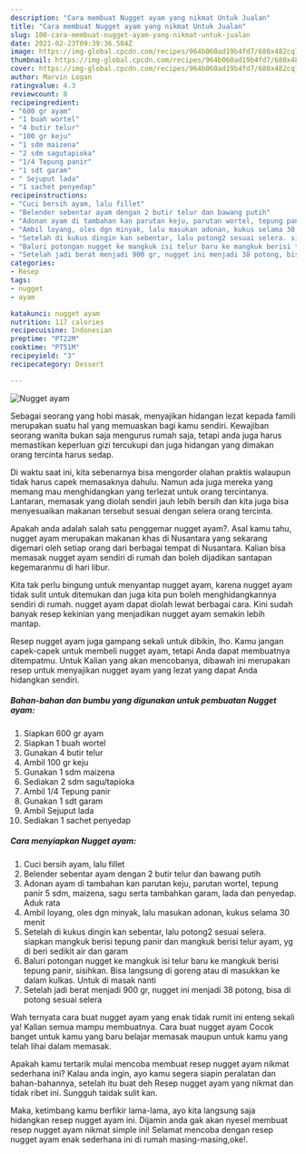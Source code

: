```yaml
---
description: "Cara membuat Nugget ayam yang nikmat Untuk Jualan"
title: "Cara membuat Nugget ayam yang nikmat Untuk Jualan"
slug: 100-cara-membuat-nugget-ayam-yang-nikmat-untuk-jualan
date: 2021-02-23T09:39:36.504Z
image: https://img-global.cpcdn.com/recipes/964b060ad19b4fd7/680x482cq70/nugget-ayam-foto-resep-utama.jpg
thumbnail: https://img-global.cpcdn.com/recipes/964b060ad19b4fd7/680x482cq70/nugget-ayam-foto-resep-utama.jpg
cover: https://img-global.cpcdn.com/recipes/964b060ad19b4fd7/680x482cq70/nugget-ayam-foto-resep-utama.jpg
author: Marvin Logan
ratingvalue: 4.3
reviewcount: 8
recipeingredient:
- "600 gr ayam"
- "1 buah wortel"
- "4 butir telur"
- "100 gr keju"
- "1 sdm maizena"
- "2 sdm sagutapioka"
- "1/4 Tepung panir"
- "1 sdt garam"
- " Sejuput lada"
- "1 sachet penyedap"
recipeinstructions:
- "Cuci bersih ayam, lalu fillet"
- "Belender sebentar ayam dengan 2 butir telur dan bawang putih"
- "Adonan ayam di tambahan kan parutan keju, parutan wortel, tepung panir 5 sdm, maizena, sagu serta tambahkan garam, lada dan penyedap. Aduk rata"
- "Ambil loyang, oles dgn minyak, lalu masukan adonan, kukus selama 30 menit"
- "Setelah di kukus dingin kan sebentar, lalu potong2 sesuai selera. siapkan mangkuk berisi tepung panir dan mangkuk berisi telur ayam, yg di beri sedikit air dan garam"
- "Baluri potongan nugget ke mangkuk isi telur baru ke mangkuk berisi tepung panir, sisihkan. Bisa langsung di goreng atau di masukkan ke dalam kulkas. Untuk di masak nanti"
- "Setelah jadi berat menjadi 900 gr, nugget ini menjadi 38 potong, bisa di potong sesuai selera"
categories:
- Resep
tags:
- nugget
- ayam

katakunci: nugget ayam 
nutrition: 117 calories
recipecuisine: Indonesian
preptime: "PT22M"
cooktime: "PT51M"
recipeyield: "3"
recipecategory: Dessert

---
```



![Nugget ayam](https://img-global.cpcdn.com/recipes/964b060ad19b4fd7/680x482cq70/nugget-ayam-foto-resep-utama.jpg)

Sebagai seorang yang hobi masak, menyajikan hidangan lezat kepada famili merupakan suatu hal yang memuaskan bagi kamu sendiri. Kewajiban seorang  wanita bukan saja mengurus rumah saja, tetapi anda juga harus memastikan keperluan gizi tercukupi dan juga hidangan yang dimakan orang tercinta harus sedap.

Di waktu  saat ini, kita sebenarnya bisa mengorder olahan praktis walaupun tidak harus capek memasaknya dahulu. Namun ada juga mereka yang memang mau menghidangkan yang terlezat untuk orang tercintanya. Lantaran, memasak yang diolah sendiri jauh lebih bersih dan kita juga bisa menyesuaikan makanan tersebut sesuai dengan selera orang tercinta. 



Apakah anda adalah salah satu penggemar nugget ayam?. Asal kamu tahu, nugget ayam merupakan makanan khas di Nusantara yang sekarang digemari oleh setiap orang dari berbagai tempat di Nusantara. Kalian bisa memasak nugget ayam sendiri di rumah dan boleh dijadikan santapan kegemaranmu di hari libur.

Kita tak perlu bingung untuk menyantap nugget ayam, karena nugget ayam tidak sulit untuk ditemukan dan juga kita pun boleh menghidangkannya sendiri di rumah. nugget ayam dapat diolah lewat berbagai cara. Kini sudah banyak resep kekinian yang menjadikan nugget ayam semakin lebih mantap.

Resep nugget ayam juga gampang sekali untuk dibikin, lho. Kamu jangan capek-capek untuk membeli nugget ayam, tetapi Anda dapat membuatnya ditempatmu. Untuk Kalian yang akan mencobanya, dibawah ini merupakan resep untuk menyajikan nugget ayam yang lezat yang dapat Anda hidangkan sendiri.

<!--inarticleads1-->

##### Bahan-bahan dan bumbu yang digunakan untuk pembuatan Nugget ayam:

1. Siapkan 600 gr ayam
1. Siapkan 1 buah wortel
1. Gunakan 4 butir telur
1. Ambil 100 gr keju
1. Gunakan 1 sdm maizena
1. Sediakan 2 sdm sagu/tapioka
1. Ambil 1/4 Tepung panir
1. Gunakan 1 sdt garam
1. Ambil  Sejuput lada
1. Sediakan 1 sachet penyedap




<!--inarticleads2-->

##### Cara menyiapkan Nugget ayam:

1. Cuci bersih ayam, lalu fillet
1. Belender sebentar ayam dengan 2 butir telur dan bawang putih
1. Adonan ayam di tambahan kan parutan keju, parutan wortel, tepung panir 5 sdm, maizena, sagu serta tambahkan garam, lada dan penyedap. Aduk rata
1. Ambil loyang, oles dgn minyak, lalu masukan adonan, kukus selama 30 menit
1. Setelah di kukus dingin kan sebentar, lalu potong2 sesuai selera. siapkan mangkuk berisi tepung panir dan mangkuk berisi telur ayam, yg di beri sedikit air dan garam
1. Baluri potongan nugget ke mangkuk isi telur baru ke mangkuk berisi tepung panir, sisihkan. Bisa langsung di goreng atau di masukkan ke dalam kulkas. Untuk di masak nanti
1. Setelah jadi berat menjadi 900 gr, nugget ini menjadi 38 potong, bisa di potong sesuai selera




Wah ternyata cara buat nugget ayam yang enak tidak rumit ini enteng sekali ya! Kalian semua mampu membuatnya. Cara buat nugget ayam Cocok banget untuk kamu yang baru belajar memasak maupun untuk kamu yang telah lihai dalam memasak.

Apakah kamu tertarik mulai mencoba membuat resep nugget ayam nikmat sederhana ini? Kalau anda ingin, ayo kamu segera siapin peralatan dan bahan-bahannya, setelah itu buat deh Resep nugget ayam yang nikmat dan tidak ribet ini. Sungguh taidak sulit kan. 

Maka, ketimbang kamu berfikir lama-lama, ayo kita langsung saja hidangkan resep nugget ayam ini. Dijamin anda gak akan nyesel membuat resep nugget ayam nikmat simple ini! Selamat mencoba dengan resep nugget ayam enak sederhana ini di rumah masing-masing,oke!.

